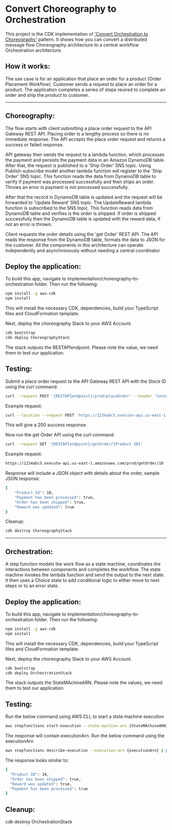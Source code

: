 # Convert Choreography to Orchestration
This project is the CDK implementation of ['Convert Orchestration to Choreography'](https://serverlessland.com/refactoring-serverless/choreography-to-orchestration) pattern. It shows how you can convert a distributed message flow Choreography architecture to a central workflow Orchestration architecture. 

## How it works: 
The use case is for an application that place an order for a product (Order Placement Workflow). Customer sends a request to place an order for a product. The application completes a series of steps reuired to complete an order and ship the product to customer. 

***
## Choreography: 

The flow starts with client submitting a place order request to the API Gateway REST API. Placing order is a lengthy process so there is no immediate response. The API accepts the place order request and returns a success or failed response. 

API gateway then sends the request to a lambda function, which processes the payment and persists the payment data in an Amazon DynamoDB table. After that, the request is published to a 'Ship Order' SNS topic. Using Publish-subscribe model another lambda function will register to the 'Ship Order' SNS topic. This function reads the data from DynamoDB table to verify if payment was processed successfully and then ships an order. Throws an error is payment is not processed successfully. 

After that the record in DynamoDB table is updated and the request will be forwarded to 'Update Reward' SNS topic. The UpdateReward lambda function is subscribed to the SNS topic. This function reads data from DynamoDB table and verifies is the order is shipped. If order is shipped successfully then the DynamoDB table is updated with the reward data, if not an error is thrown. 

Client requests the order details using the 'get Order' REST API. The API reads the response from the DynamoDB table, formats the data to JSON for the customer. All the components in this architecture can operate independently and asynchronously without needing a central coordinator

## Deploy the application:
To build this app, navigate to implementation/choreography-to-orchestration folder. Then run the following:

```bash
npm install -g aws-cdk
npm install
```

This will install the necessary CDK, dependencies, build your TypeScript files and CloudFormation template.

Next, deploy the choreography Stack to your AWS Account.

```bash
cdk bootstrap
cdk deploy ChoreographyStack
```

The stack outputs the RESTAPIendpoint. Please note the value, we need them to test our application. 

## Testing:

Submit a place order request to the API Gateway REST API with the Stock ID using the curl command: 

```bash
curl --request POST '{RESTAPIendpoint}/prod/placeOrder' --header 'Content-Type: text/plain' --data-raw '{"product_id" : Product ID(should be an integer)}'

````

Example request: 

```bash
curl --location --request POST 'https://1234abc5.execute-api.us-east-1.amazonaws.com/prodplaceOrder' --header 'Content-Type: text/plain' --data-raw '{"product_id" : 10)}'

```

This will give a 200 success response.

Now run the get Order API using the curl command:

```bash
curl --request GET '{RESTAPIendpoint}/getOrder/{Product ID}'
```
Example request: 

```bash
https://1234abc5.execute-api.us-east-1.amazonaws.com/prod/getOrder/10
```

Response will include a JSON object with details about the order, sample JSON response:

```bash
{
    "Product Id": 10,
    "Payment has been processed": true,
    "Order has been shipped": true,
    "Reward was updated": true
}
```

Cleanup:

```bash
cdk destroy ChoreographyStack
```
***

## Orchestration:

A step function models the work flow as a state machine, coordinates the interactions between components and completes the workflow. The state machine invokes the lambda function and send the output to the next state. It then uses a Choice state to add conditional logic to either move to next steps or to an error state. 

## Deploy the application:
To build this app, navigate to implementation/choreography-to-orchestration folder. Then run the following:

```bash
npm install -g aws-cdk
npm install
```

This will install the necessary CDK, dependencies, build your TypeScript files and CloudFormation template.

Next, deploy the choreography Stack to your AWS Account.

```bash
cdk bootstrap
cdk deploy OrchestrationStack
```
The stack outputs the StateMAchineARN. Please note the values, we need them to test our application. 

## Testing:
Run the below command using AWS CLI, to start a stste machine execution

```bash
aws stepfunctions start-execution --state-machine-arn {StateMAchineARN}  --input "$(echo '{"product-id": 10}' | jq -R . )"
```

The response will contain executionArn. Run the below command using the executionArn

```bash
aws stepfunctions describe-execution --execution-arn {executionArn} | grep output  |sed 's/\\//g'
```

The response looks similar to: 

```bash
{
  "Product ID": 34,
  "Order has been shipped": true,
  "Reward was updated": true,
  "Payment has been processed": true
}

```
## Cleanup:
cdk destroy OrchestrationStack